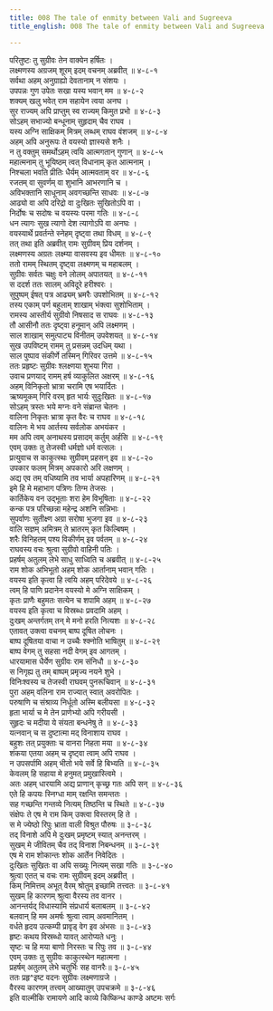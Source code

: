 ```yaml
---
title: 008 The tale of enmity between Vali and Sugreeva
title_english: 008 The tale of enmity between Vali and Sugreeva

---
```


<div class="audioEmbed"  caption="श्रीराम-हरिसीताराममूर्ति-घनपाठिभ्यां वचनम्" src="https://archive.org/download/Ramayana-recitation-Sriram-harisItArAmamUrti-Ghanapaati-v2/Kanda_4/Kanda_4_KSK-008-Ramasya_Valivadha_Nishachayyaha_0.mp3"></div>

परितुष्टः तु सुग्रीवः तेन वाक्येन हर्षितः ।  
लक्ष्मणस्य अग्रजम् शूरम् इदम् वचनम् अब्रवीत् ॥ ४-८-१  
सर्वथा अहम् अनुग्राह्यो देवतानाम् न संशयः ।  
उपपन्नः गुण उपेतः सखा यस्य भवान् मम ॥ ४-८-२  
शक्यम् खलु भवेत् राम सहायेन त्वया अनघ ।  
सुर राज्यम् अपि प्राप्तुम् स्व राज्यम् किमुत प्रभो ॥ ४-८-३  
सोऽहम् सभाज्यो बन्धूनाम् सुहृदाम् चैव राघव ।  
यस्य अग्नि साक्षिकम् मित्रम् लब्धम् राघव वंशजम् ॥ ४-८-४  
अहम् अपि अनुरूपः ते वयस्यो ज्ञास्यसे शनैः ।  
न तु वक्तुम् समर्थोऽहम् त्वयि आत्मगतान् गुणान् ॥ ४-८-५  
महात्मनाम् तु भूयिष्ठम् त्वत् विधानाम् कृत आत्मनाम् ।  
निश्चला भवति प्रीतिः धैर्यम् आत्मवताम् वर ॥ ४-८-६  
रजतम् वा सुवर्णम् वा शुभानि आभरणानि च ।  
अविभक्तानि साधूनाम् अवगच्छन्ति साधवः ॥ ४-८-७  
आढ्यो वा अपि दरिद्रो वा दुःखितः सुखितोऽपि वा ।  
निर्दोषः च सदोषः च वयस्यः परमा गतिः ॥ ४-८-८  
धन त्यागः सुख त्यागो देश त्यागोऽपि वा अनघः ।  
वयस्यार्थे प्रवर्तन्ते स्नेहम् दृष्ट्वा तथा विधम् ॥ ४-८-९  
तत् तथा इति अब्रवीत् रामः सुग्रीवम् प्रिय दर्शनम् ।  
लक्ष्मणस्य अग्रतः लक्ष्म्या वासवस्य इव धीमतः ॥ ४-८-१०  
ततो रामम् स्थितम् दृष्ट्वा लक्ष्मणम् च महाबलम् ।  
सुग्रीवः सर्वतः चक्षुः वने लोलम् अपातयत् ॥ ४-८-११  
स ददर्श ततः सालम् अविदूरे हरीश्वरः ।  
सुपुष्पम् ईषत् पत्र आढ्यम् भ्रमरैः उपशोभितम् ॥ ४-८-१२  
तस्य एकाम् पर्ण बहुलाम् शाखाम् भंक्त्वा सुशोभिताम् ।  
रामस्य आस्तीर्य सुग्रीवो निषसाद स राघवः ॥ ४-८-१३  
तौ आसीनौ ततः दृष्ट्वा हनूमान् अपि लक्ष्मणम् ।  
साल शाखाम् समुत्पाट्य विनीतम् उपवेशयत् ॥ ४-८-१४  
सुख उपविष्टम् रामम् तु प्रसन्नम् उदधिम् यथा ।  
साल पुष्पाव संकीर्णे तस्मिन् गिरिवर उत्तमे ॥ ४-८-१५  
ततः प्रहृष्टः सुग्रीवः श्लक्ष्णया शुभया गिरा ।  
उवाच प्रणयाद् रामम् हर्ष व्याकुलित अक्षरम् ॥ ४-८-१६  
अहम् विनिकृतो भ्रात्रा चरामि एष भयार्दितः ।  
ऋष्यमूकम् गिरि वरम् हृत भार्यः सुदुःखितः ॥ ४-८-१७  
सोऽहम् त्रस्तः भये मग्नः वने संब्रान्त चेतनः ।  
वालिना निकृतः भ्रात्रा कृत वैरः च राघव ॥ ४-८-१८  
वालिनः मे भय आर्तस्य सर्वलोक अभयंकर ।  
मम अपि त्वम् अनाथस्य प्रसादम् कर्तुम् अर्हसि ॥ ४-८-१९  
एवम् उक्तः तु तेजस्वी धर्मज्ञो धर्म वत्सलः ।  
प्रत्युवाच स काकुत्स्थः सुग्रीवम् प्रहसन् इव ॥ ४-८-२०  
उपकार फलम् मित्रम् अपकारो अरि लक्षणम् ।  
अद्य एव तम् वधिष्यामि तव भार्या अपहारिणम् ॥ ४-८-२१  
इमे हि मे महाभाग पत्रिणः तिग्म तेजसः ।  
कार्तिकेय वन उद्भूताः शरा हेम विभूषिताः ॥ ४-८-२२  
कन्क पत्र परिच्छन्ना महेन्द्र अशनि सन्निभाः ।  
सुपर्वाणः सुतीक्ष्ण अग्रा सरोषा भुजगा इव ॥ ४-८-२३  
वालि सज्ञम् अमित्रम् ते भ्रातरम् कृत किल्बिषम् ।  
शरैः विनिहतम् पश्य विकीर्णम् इव पर्वतम् ॥ ४-८-२४  
राघवस्य वचः श्रुत्वा सुग्रीवो वाहिनी पतिः ।  
प्रहर्षम् अतुलम् लेभे साधु साध्विति च अब्रवीत् ॥ ४-८-२५  
राम शोक अभिभूतो अहम् शोक आर्तानाम् भवान् गतिः ।  
वयस्य इति कृत्वा हि त्वयि अहम् परिदेवये ॥ ४-८-२६  
त्वम् हि पाणि प्रदानेन वयस्यो मे अग्नि साक्षिकम् ।  
कृतः प्राणैः बहुमतः सत्येन च शपामि अहम् ॥ ४-८-२७  
वयस्य इति कृत्वा च विस्रब्धः प्रवदामि अहम् ।  
दुःखम् अन्तर्गतम् तन् मे मनो हरति नित्यशः ॥ ४-८-२८  
एतावत् उक्त्वा वचनम् बाष्प दूषित लोचनः ।  
बाष्प दूषितया वाचा न उच्चैः श्क्नोति भाषितुम् ॥ ४-८-२९  
बाष्प वेगम् तु सहसा नदी वेगम् इव आगतम् ।  
धारयामास धैर्येण सुग्रीवः राम संनिधौ ॥ ४-८-३०  
स निगृह्य तु तम् बाष्पम् प्रमृज्य नयने शुभे ।  
विनिःश्वस्य च तेजस्वी राघवम् पुनरूचिवान् ॥ ४-८-३१  
पुरा अहम् वलिना राम राज्यात् स्वात् अवरोपितः ।  
परुषाणि च संश्राव्य निर्धूतो अस्मि बलीयसा ॥ ४-८-३२  
हृता भार्या च मे तेन प्राणेभ्यो अपि गरीयसी ।  
सुहृदः च मदीया ये संयता बन्धनेषु ते ॥ ४-८-३३  
यत्नवान् च स दुष्टात्मा मद् विनाशाय राघव ।  
बहुशः तत् प्रयुक्ताः च वानरा निहता मया ॥ ४-८-३४  
शंकया एतया अहम् च दृष्ट्वा त्वाम् अपि राघव ।  
न उपसर्पामि अहम् भीतो भये सर्वे हि बिभ्यति ॥ ४-८-३५  
केवलम् हि सहाया मे हनुमत् प्रमुखास्त्विमे ।  
अतः अहम् धारयामि अद्य प्राणान् कृच्छ्र गतः अपि सन् ॥ ४-८-३६  
एते हि कपयः स्निग्धा माम् रक्षन्ति समन्ततः ।  
सह गच्छन्ति गन्तव्ये नित्यम् तिष्ठन्ति च स्थिते ॥ ४-८-३७  
संक्षेपः ते एष मे राम किम् उक्त्वा विस्तरम् हि ते ।  
स मे ज्येष्ठो रिपुः भ्राता वाली विश्रुत पौरुषः ॥ ३-८-३८  
तद् विनाशे अपि मे दुःखम् प्रमृष्टम् स्यात् अनन्तरम् ।  
सुखम् मे जीवितम् चैव तद् विनाश निबन्धनम् ॥ ३-८-३९  
एष मे राम शोकान्तः शोक आर्तेन निवेदितः ।  
दुःखितः सुखितः वा अपि सख्युः नित्यम् सखा गतिः ॥ ३-८-४०  
श्रुत्वा एतत् च वचः रामः सुग्रीवम् इदम् अब्रवीत् ।  
किम् निमित्तम् अभूत् वैरम् श्रोतुम् इच्छामि तत्त्वतः ॥ ३-८-४१  
सुखम् हि कारणम् श्रुत्वा वैरस्य तव वानर ।  
आनन्तर्यद् विधास्यामि संप्रधार्य बलाबलम् ॥ ३-८-४२  
बलवान् हि मम अमर्षः श्रुत्वा त्वाम् अवमानितम् ।  
वर्धते हृदय उत्कम्पी प्रावृड् वेग इव अंभसः ॥ ३-८-४३  
हृष्टः कथय विस्रब्धो यावत् आरोप्यते धनुः ।  
सृष्टः च हि मया बाणो निरस्तः च रिपुः तव ॥ ३-८-४४  
एवम् उक्तः तु सुग्रीवः काकुत्स्थेन महात्मना ।  
प्रहर्षम् अतुलम् लेभे चतुर्भिः सह वानरैः॥ ३-८-४५  
ततः प्रहृ^इष्ट वदनः सुग्रीवः लक्ष्मणाग्रजे ।  
वैरस्य कारणम् तत्त्वम् आख्यातुम् उपचक्रमे ॥ ३-८-४६  
इति वाल्मीकि रामायणे आदि काव्ये किष्किन्ध काण्डे अष्टमः सर्गः